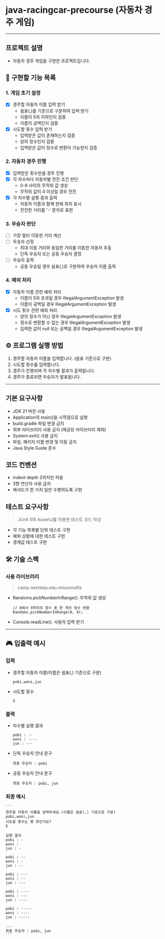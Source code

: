 # java-racingcar-precourse (자동차 경주 게임)

---
## 프로젝트 설명
- 자동차 경주 게임을 구현한 프로젝트입니다.

## 🎯 구현할 기능 목록

### 1. 게임 초기 설정
- [x] 경주할 자동차 이름 입력 받기
    - 쉼표(,)를 기준으로 구분하여 입력 받기
    - 이름이 5자 이하인지 검증
    - 이름이 공백인지 검증
- [x] 시도할 횟수 입력 받기
    - 입력받은 값이 존재하는지 검증
    - 양의 정수인지 검증
    - 입력받은 값이 정수로 변환이 가능한지 검증

### 2. 자동차 경주 진행
- [x] 입력받은 횟수만큼 경주 진행
- [x] 각 차수마다 자동차별 전진 조건 판단
    - 0-9 사이의 무작위 값 생성
    - 무작위 값이 4 이상일 경우 전진
- [x] 각 차수별 실행 결과 출력
    - 자동차 이름과 함께 현재 위치 표시
    - 전진한 거리를 '-' 문자로 표현

### 3. 우승자 판단
- [ ] 가장 멀리 이동한 거리 계산
- [ ] 우승자 선정
    - 최대 이동 거리와 동일한 거리를 이동한 자동차 추출
    - 단독 우승자 또는 공동 우승자 결정
- [ ] 우승자 출력
    - 공동 우승일 경우 쉼표(,)로 구분하여 우승자 이름 출력

### 4. 예외 처리
- [x] 자동차 이름 관련 예외 처리
    - 이름이 5자 초과일 경우 IllegalArgumentException 발생
    - 이름이 공백일 경우 IllegalArgumentException 발생
- [x] 시도 횟수 관련 예외 처리
    - 양의 정수가 아닌 경우 IllegalArgumentException 발생
    - 정수로 변환할 수 없는 경우 IllegalArgumentException 발생
    - 입력한 값이 null 또는 공백일 경우 IllegalArgumentException 발생
  
## ⚙️ 프로그램 실행 방법
1. 경주할 자동차 이름을 입력합니다. (쉼표 기준으로 구분)
2. 시도할 횟수를 입력합니다.
3. 경주가 진행되며 각 차수별 결과가 출력됩니다.
4. 경주가 종료되면 우승자가 발표됩니다.

---

## 기본 요구사항

- JDK 21 버전 사용
- Application의 main()을 시작점으로 실행
- build.gradle 파일 변경 금지
- 외부 라이브러리 사용 금지 (제공된 라이브러리 제외)
- System.exit() 사용 금지
- 파일, 패키지 이름 변경 및 이동 금지
- Java Style Guide 준수

## 코드 컨벤션

- indent depth 2까지만 허용
- 3항 연산자 사용 금지
- 메서드가 한 가지 일만 수행하도록 구현

## 테스트 요구사항

> JUnit 5와 AssertJ를 이용한 테스트 코드 작성

- 각 기능 목록별 단위 테스트 구현
- 예외 상황에 대한 테스트 구현
- 경계값 테스트 구현



## 🛠 기술 스펙
### 사용 라이브러리

>camp.nextstep.edu.missionutils

- Randoms.pickNumberInRange(): 무작위 값 생성

    ```
    // 0에서 9까지의 정수 중 한 개의 정수 반환
    Randoms.pickNumberInRange(0, 9);
    ```

- Console.readLine(): 사용자 입력 받기

---

## 🎮 입출력 예시
### 입력
- 경주할 자동차 이름(이름은 쉼표(,) 기준으로 구분)
    ```
    pobi,woni,jun
    ```
- 시도할 횟수
    ```
    5
    ```
### 출력
- 차수별 실행 결과
    ```
    pobi : --
    woni : ----
    jun : ---
    ```
- 단독 우승자 안내 문구
    ```
    최종 우승자 : pobi
    ```
- 공동 우승자 안내 문구
    ```
    최종 우승자 : pobi, jun
    ```
### 최종 예시
    ```
    경주할 자동차 이름을 입력하세요.(이름은 쉼표(,) 기준으로 구분)
    pobi,woni,jun
    시도할 횟수는 몇 회인가요?
    5
    
    실행 결과
    pobi : -
    woni : 
    jun : -
    
    pobi : --
    woni : -
    jun : --
    
    pobi : ---
    woni : --
    jun : ---
    
    pobi : ----
    woni : ---
    jun : ----
    
    pobi : -----
    woni : ----
    jun : -----
    
    ...
    최종 우승자 : pobi, jun
    ```